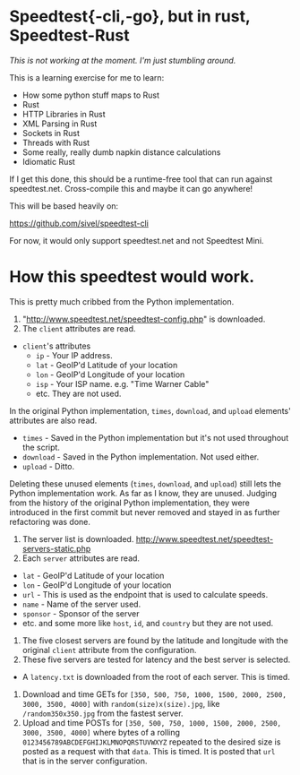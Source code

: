 # Speedtest{-cli,-go}, but in rust, Speedtest-Rust

*This is not working at the moment. I'm just stumbling around.*

This is a learning exercise for me to learn:

* How some python stuff maps to Rust
* Rust
* HTTP Libraries in Rust
* XML Parsing in Rust
* Sockets in Rust
* Threads with Rust
* Some really, really dumb napkin distance calculations
* Idiomatic Rust

If I get this done, this should be a runtime-free tool that can run against
speedtest.net. Cross-compile this and maybe it can go anywhere!

This will be based heavily on:

https://github.com/sivel/speedtest-cli

For now, it would only support speedtest.net and not Speedtest Mini.

# How this speedtest would work.

This is pretty much cribbed from the Python implementation.

1. "http://www.speedtest.net/speedtest-config.php" is downloaded.
1. The `client` attributes are read.
  * `client`'s attributes
    * `ip` - Your IP address.
    * `lat` - GeoIP'd Latitude of your location
    * `lon` - GeoIP'd Longitude of your location
    * `isp` - Your ISP name. e.g. "Time Warner Cable"
    * etc. They are not used.

  In the original Python implementation, `times`, `download`, and `upload`
  elements' attributes are also read.

  * `times` - Saved in the Python implementation but it's not used throughout
    the script.
  * `download` - Saved in the Python implementation. Not used either.
  * `upload` - Ditto.

  Deleting these unused elements (`times`, `download`, and `upload`) still lets
  the Python implementation work. As far as I know, they are unused. Judging
  from the history of the original Python implementation, they were introduced
  in the first commit but never removed and stayed in as further refactoring
  was done.
1. The server list is downloaded. http://www.speedtest.net/speedtest-servers-static.php
1. Each `server` attributes are read.
  * `lat` - GeoIP'd Latitude of your location
  * `lon` - GeoIP'd Longitude of your location
  * `url` - This is used as the endpoint that is used to calculate speeds.
  * `name` - Name of the server used.
  * `sponsor` - Sponsor of the server
  * etc. and some more like `host`, `id`, and `country` but they are not used.
1. The five closest servers are found by the latitude and longitude with the
   original `client` attribute from the configuration.
1. These five servers are tested for latency and the best server is selected.
  * A `latency.txt` is downloaded from the root of each server. This is timed.
1. Download and time GETs for `[350, 500, 750, 1000, 1500, 2000, 2500, 3000, 3500, 4000]` with `random(size)x(size).jpg`, like `/random350x350.jpg` from the fastest server.
1. Upload and time POSTs for `[350, 500, 750, 1000, 1500, 2000, 2500, 3000, 3500, 4000]` where bytes of a rolling `0123456789ABCDEFGHIJKLMNOPQRSTUVWXYZ` repeated to the desired size is posted as a request with that `data`. This is timed. It is posted that `url` that is in the server configuration.
